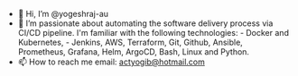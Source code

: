 - 👋 Hi, I’m @yogeshraj-au
- 👀 I’m passionate about automating the software delivery process via CI/CD pipeline. I'm familiar with the following technologies:
      - Docker and Kubernetes,
      - Jenkins, AWS, Terraform, Git, Github, Ansible, Prometheus, Grafana, Helm, ArgoCD, Bash, Linux and Python.
- 📫 How to reach me email: actyogib@hotmail.com

<!---
yogeshraj-au/yogeshraj-au is a ✨ special ✨ repository because its `README.md` (this file) appears on your GitHub profile.
You can click the Preview link to take a look at your changes.
--->
